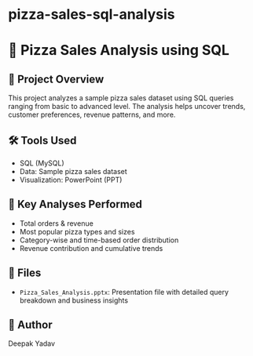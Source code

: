 # pizza-sales-sql-analysis

# 🍕 Pizza Sales Analysis using SQL

## 📌 Project Overview
This project analyzes a sample pizza sales dataset using SQL queries ranging from basic to advanced level. The analysis helps uncover trends, customer preferences, revenue patterns, and more.

## 🛠️ Tools Used
- SQL (MySQL)
- Data: Sample pizza sales dataset
- Visualization: PowerPoint (PPT)

## 🧠 Key Analyses Performed
- Total orders & revenue
- Most popular pizza types and sizes
- Category-wise and time-based order distribution
- Revenue contribution and cumulative trends

## 📂 Files
- `Pizza_Sales_Analysis.pptx`: Presentation file with detailed query breakdown and business insights

## 👤 Author
Deepak Yadav
